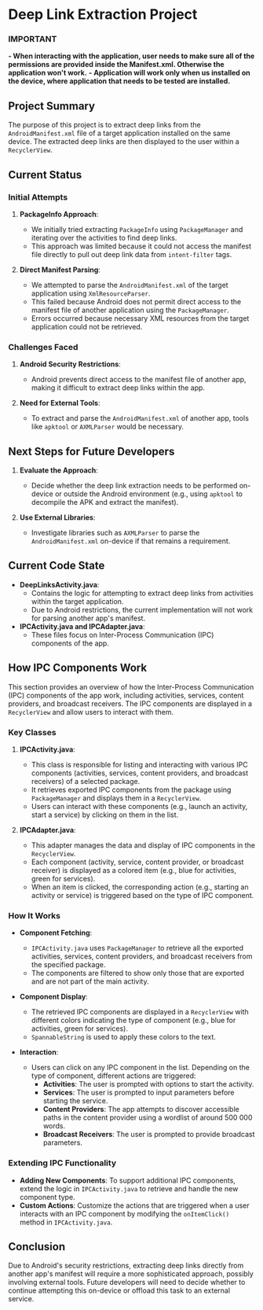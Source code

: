 # Deep Link Extraction Project

### IMPORTANT
**- When interacting with the application, user needs to make sure all of the permissions are provided inside the Manifest.xml. Otherwise the application won't work.**
**- Application will work only when us installed on the device, where application that needs to be tested are installed.**

## Project Summary
The purpose of this project is to extract deep links from the `AndroidManifest.xml` file of a target application installed on the same device. The extracted deep links are then displayed to the user within a `RecyclerView`.

## Current Status
### Initial Attempts
1. **PackageInfo Approach**: 
   - We initially tried extracting `PackageInfo` using `PackageManager` and iterating over the activities to find deep links.
   - This approach was limited because it could not access the manifest file directly to pull out deep link data from `intent-filter` tags.

2. **Direct Manifest Parsing**:
   - We attempted to parse the `AndroidManifest.xml` of the target application using `XmlResourceParser`. 
   - This failed because Android does not permit direct access to the manifest file of another application using the `PackageManager`.
   - Errors occurred because necessary XML resources from the target application could not be retrieved.

### Challenges Faced
1. **Android Security Restrictions**:
   - Android prevents direct access to the manifest file of another app, making it difficult to extract deep links within the app.
   
2. **Need for External Tools**:
   - To extract and parse the `AndroidManifest.xml` of another app, tools like `apktool` or `AXMLParser` would be necessary.

## Next Steps for Future Developers
1. **Evaluate the Approach**:
   - Decide whether the deep link extraction needs to be performed on-device or outside the Android environment (e.g., using `apktool` to decompile the APK and extract the manifest).
   
2. **Use External Libraries**:
   - Investigate libraries such as `AXMLParser` to parse the `AndroidManifest.xml` on-device if that remains a requirement.

## Current Code State
- **DeepLinksActivity.java**: 
   - Contains the logic for attempting to extract deep links from activities within the target application.
   - Due to Android restrictions, the current implementation will not work for parsing another app's manifest.
- **IPCActivity.java and IPCAdapter.java**: 
   - These files focus on Inter-Process Communication (IPC) components of the app.

## How IPC Components Work
This section provides an overview of how the Inter-Process Communication (IPC) components of the app work, including activities, services, content providers, and broadcast receivers. The IPC components are displayed in a `RecyclerView` and allow users to interact with them.

### Key Classes
1. **IPCActivity.java**:
   - This class is responsible for listing and interacting with various IPC components (activities, services, content providers, and broadcast receivers) of a selected package.
   - It retrieves exported IPC components from the package using `PackageManager` and displays them in a `RecyclerView`.
   - Users can interact with these components (e.g., launch an activity, start a service) by clicking on them in the list.

2. **IPCAdapter.java**:
   - This adapter manages the data and display of IPC components in the `RecyclerView`.
   - Each component (activity, service, content provider, or broadcast receiver) is displayed as a colored item (e.g., blue for activities, green for services).
   - When an item is clicked, the corresponding action (e.g., starting an activity or service) is triggered based on the type of IPC component.

### How It Works
- **Component Fetching**: 
   - `IPCActivity.java` uses `PackageManager` to retrieve all the exported activities, services, content providers, and broadcast receivers from the specified package.
   - The components are filtered to show only those that are exported and are not part of the main activity.

- **Component Display**: 
   - The retrieved IPC components are displayed in a `RecyclerView` with different colors indicating the type of component (e.g., blue for activities, green for services).
   - `SpannableString` is used to apply these colors to the text.

- **Interaction**: 
   - Users can click on any IPC component in the list. Depending on the type of component, different actions are triggered:
     - **Activities**: The user is prompted with options to start the activity.
     - **Services**: The user is prompted to input parameters before starting the service.
     - **Content Providers**: The app attempts to discover accessible paths in the content provider using a wordlist of around 500 000 words.
     - **Broadcast Receivers**: The user is prompted to provide broadcast parameters.

### Extending IPC Functionality
- **Adding New Components**: To support additional IPC components, extend the logic in `IPCActivity.java` to retrieve and handle the new component type.
- **Custom Actions**: Customize the actions that are triggered when a user interacts with an IPC component by modifying the `onItemClick()` method in `IPCActivity.java`.

## Conclusion
Due to Android's security restrictions, extracting deep links directly from another app's manifest will require a more sophisticated approach, possibly involving external tools. Future developers will need to decide whether to continue attempting this on-device or offload this task to an external service.
